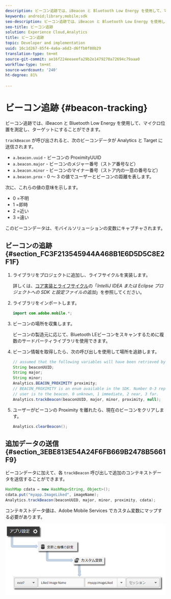 ```yaml
---
description: ビーコン追跡では、iBeacon と Bluetooth Low Energy を使用して、マイクロ位置を測定し、ターゲットにすることができます。
keywords: android;library;mobile;sdk
seo-description: ビーコン追跡では、iBeacon と Bluetooth Low Energy を使用して、マイクロ位置を測定し、ターゲットにすることができます。
seo-title: ビーコン追跡
solution: Experience Cloud,Analytics
title: ビーコン追跡
topic: Developer and implementation
uuid: 16c1d267-85f4-4a6a-a6d3-d6ffb0f80b29
translation-type: tm+mt
source-git-commit: ae16f224eeaeefa29b2e1479270a72694c79aaa0
workflow-type: tm+mt
source-wordcount: '240'
ht-degree: 81%

---
```



# ビーコン追跡 {#beacon-tracking}

ビーコン追跡では、iBeacon と Bluetooth Low Energy を使用して、マイクロ位置を測定し、ターゲットにすることができます。

`trackBeacon` が呼び出されると、次のビーコンデータが Analytics と Target に送信されます。

* `a.beacon.uuid` - ビーコンの ProximityUUID
* `a.beacon.major` - ビーコンのメジャー番号（ストア番号など）
* `a.beacon.minor` - ビーコンのマイナー番号（ストア内の一意の番号など）
* `a.beacon.prox` - 0 ～ 3 の値でユーザーとビーコンの距離を表します。

次に、これらの値の意味を示します。

* 0 =不明
* 1 =即時
* 2 =近い
* 3 =遠い

このビーコンデータは、モバイルソリューションの変数にキャプチャされます。

## ビーコンの追跡 {#section_FC3F213545944A468B1E6D5D5C8E2F1F}

1. ライブラリをプロジェクトに追加し、ライフサイクルを実装します。

   詳しくは、[コア実装とライフサイクル](/help/android/getting-started/dev-qs.md)の「*IntelliJ IDEA または Eclipse プロジェクトへの SDK と設定ファイルの追加*」を参照してください。

1. ライブラリをインポートします。

   ```java
   import com.adobe.mobile.*;
   ```

1. ビーコンの場所を収集します。

   ビーコンの製造元に応じて、Bluetooth LEビーコンをスキャンするために複数のサードパーティライブラリを使用できます。
1. ビーコン情報を取得したら、次の呼び出しを使用して場所を追跡します。

   ```java
   // assumed that the following variables will have been retrieved by the 3rd party beacon library 
   String beaconUUID; 
   String major; 
   String minor; 
   Analytics.BEACON_PROXIMITY proximity;  
   // BEACON_PROXIMITY is an enum available in the SDK. Number 0-3 representing how close the 
   // user is to the beacon. 0 unknown, 1 immediate, 2 near, 3 far.  
   Analytics.trackBeacon(beaconUUID, major, minor, proximity, null);
   ```

1. ユーザーがビーコンの Proximity を離れたら、現在のビーコンをクリアします。

   ```java
   Analytics.clearBeacon();
   ```

## 追加データの送信 {#section_3EBE813E54A24F6FB669B2478B5661F9}

ビーコンデータに加えて、各 `trackBeacon` 呼び出しで追加のコンテキストデータを送信することができます。

```java
HashMap cdata = new HashMap<String, Object>(); 
cdata.put("myapp.ImageLiked", imageName); 
Analytics.trackBeacon(beaconUUID, major, minor, proximity, cdata);
```

コンテキストデータ値は、Adobe Mobile Services でカスタム変数にマップする必要があります。

![](assets/map-variable-context-ltv.png)

